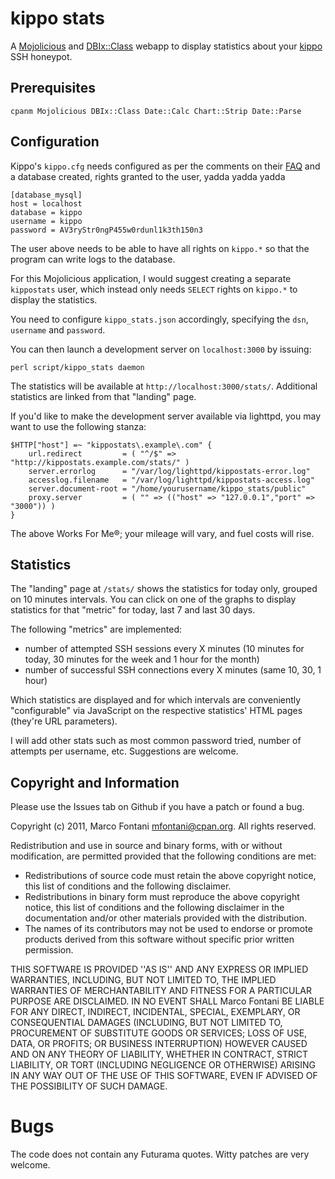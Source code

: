 kippo stats
===========

A [Mojolicious][1] and [DBIx::Class][2] webapp to display statistics about your [kippo][3] SSH honeypot.

Prerequisites
-------------

    cpanm Mojolicious DBIx::Class Date::Calc Chart::Strip Date::Parse

Configuration
-------------

Kippo's `kippo.cfg` needs configured as per the comments on their [FAQ][4] and a database created, rights granted to the user, yadda yadda yadda

    [database_mysql]
    host = localhost
    database = kippo
    username = kippo
    password = AV3ryStr0ngP455w0rdunl1k3th150n3

The user above needs to be able to have all rights on `kippo.*` so that the program can write logs to the database.

For this Mojolicious application, I would suggest creating a separate `kippostats` user, which instead only needs `SELECT` rights on `kippo.*` to display the statistics.

You need to configure `kippo_stats.json` accordingly, specifying the `dsn`, `username` and `password`.

You can then launch a development server on `localhost:3000` by issuing:

    perl script/kippo_stats daemon

The statistics will be available at `http://localhost:3000/stats/`. Additional statistics are linked from that "landing" page.

If you'd like to make the development server available via lighttpd, you may want to use the following stanza:

    $HTTP["host"] =~ "kippostats\.example\.com" {
        url.redirect         = ( "^/$" => "http://kippostats.example.com/stats/" )
        server.errorlog      = "/var/log/lighttpd/kippostats-error.log"
        accesslog.filename   = "/var/log/lighttpd/kippostats-access.log"
        server.document-root = "/home/yourusername/kippo_stats/public"
        proxy.server         = ( "" => (("host" => "127.0.0.1","port" => "3000")) )
    }

The above Works For Me®; your mileage will vary, and fuel costs will rise.

Statistics
----------

The "landing" page at `/stats/` shows the statistics for today only, grouped on 10 minutes intervals.
You can click on one of the graphs to display statistics for that "metric" for today, last 7 and last 30 days.

The following "metrics" are implemented:

- number of attempted SSH sessions every X minutes (10 minutes for today, 30 minutes for the week and 1 hour for the month)
- number of successful SSH connections every X minutes (same 10, 30, 1 hour)

Which statistics are displayed and for which intervals are conveniently "configurable" via JavaScript on the respective statistics' HTML pages (they're URL parameters).

I will add other stats such as most common password tried, number of attempts per username, etc. Suggestions are welcome.

Copyright and Information
-------------------------

Please use the Issues tab on Github if you have a patch or found a bug.

Copyright (c) 2011, Marco Fontani <mfontani@cpan.org>. All rights reserved.

Redistribution and use in source and binary forms, with or without modification, are permitted provided that the following conditions are met:

- Redistributions of source code must retain the above copyright notice, this list of conditions and the following disclaimer.
- Redistributions in binary form must reproduce the above copyright notice, this list of conditions and the following disclaimer in the documentation and/or other materials provided with the distribution.
- The names of its contributors may not be used to endorse or promote products derived from this software without specific prior written permission.

THIS SOFTWARE IS PROVIDED ''AS IS'' AND ANY EXPRESS OR IMPLIED WARRANTIES, INCLUDING, BUT NOT LIMITED TO, THE IMPLIED WARRANTIES OF MERCHANTABILITY AND FITNESS FOR A PARTICULAR PURPOSE ARE DISCLAIMED. IN NO EVENT SHALL Marco Fontani BE LIABLE FOR ANY DIRECT, INDIRECT, INCIDENTAL, SPECIAL, EXEMPLARY, OR CONSEQUENTIAL DAMAGES (INCLUDING, BUT NOT LIMITED TO, PROCUREMENT OF SUBSTITUTE GOODS OR SERVICES; LOSS OF USE, DATA, OR PROFITS; OR BUSINESS INTERRUPTION) HOWEVER CAUSED AND ON ANY THEORY OF LIABILITY, WHETHER IN CONTRACT, STRICT LIABILITY, OR TORT (INCLUDING NEGLIGENCE OR OTHERWISE) ARISING IN ANY WAY OUT OF THE USE OF THIS SOFTWARE, EVEN IF ADVISED OF THE POSSIBILITY OF SUCH DAMAGE.

Bugs
====

The code does not contain any Futurama quotes. Witty patches are very welcome.

[1]: http://search.cpan.org/dist/Mojolicious
[2]: http://search.cpan.org/dist/DBIx-Class
[3]: https://code.google.com/p/kippo/
[4]: https://code.google.com/p/kippo/wiki/FAQ
